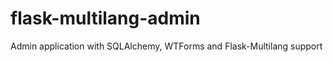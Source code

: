 flask-multilang-admin
=====================

Admin application with SQLAlchemy, WTForms and Flask-Multilang support
